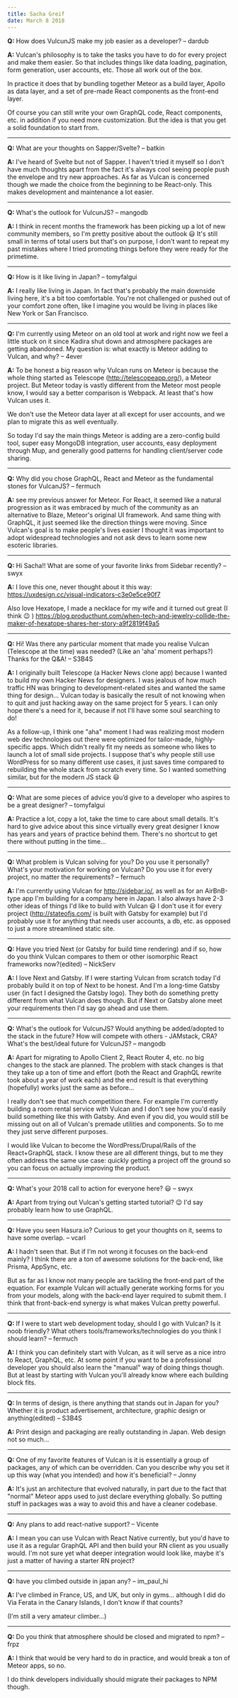 ```yaml
---
title: Sacha Greif
date: March 8 2018
---
```


**Q:** How does VulcunJS make my job easier as a developer? – dardub

**A:** Vulcan's philosophy is to take the tasks you have to do for every project and make them easier. So that includes things like data loading, pagination, form generation, user accounts, etc. Those all work out of the box.

In practice it does that by bundling together Meteor as a build layer, Apollo as data layer, and a set of pre-made React components as the front-end layer.

Of course you can still write your own GraphQL code, React components, etc. in addition if you need more customization. But the idea is that you get a solid foundation to start from.

---

**Q:** What are your thoughts on Sapper/Svelte? – batkin

**A:** I've heard of Svelte but not of Sapper. I haven't tried it myself so I don't have much thoughts apart from the fact it's always cool seeing people push the envelope and try new approaches. As far as Vulcan is concerned though we made the choice from the beginning to be React-only. This makes development and maintenance a lot easier.

---

**Q:** What's the outlook for VulcunJS? – mangodb

**A:** I think in recent months the framework has been picking up a lot of new community members, so I'm pretty positive about the outlook :smiley: It's still small in terms of total users but that's on purpose, I don't want to repeat my past mistakes where I tried promoting things before they were ready for the primetime.

---

**Q:** How is it like living in Japan? – tomyfalgui

**A:** I really like living in Japan. In fact that's probably the main downside living here, it's a bit too comfortable. You're not challenged or pushed out of your comfort zone often, like I imagine you would be living in places like New York or San Francisco.

---

**Q:** I'm currently using Meteor on an old tool at work and right now we feel a little stuck on it since Kadira shut down and atmosphere packages are getting abandoned. My question is: what exactly is Meteor adding to Vulcan, and why? – 4ever

**A:** To be honest a big reason why Vulcan runs on Meteor is because the whole thing started as Telescope (http://telescopeapp.org/), a Meteor project. But Meteor today is vastly different from the Meteor most people know, I would say a better comparison is Webpack. At least that's how Vulcan uses it.

We don't use the Meteor data layer at all except for user accounts, and we plan to migrate this as well eventually.

So today I'd say the main things Meteor is adding are a zero-config build tool, super easy MongoDB integration, user accounts, easy deployment through Mup, and generally good patterns for handling client/server code sharing.

---

**Q:** Why did you chose GraphQL, React and Meteor as the fundamental stones for VulcanJS? – fermuch

**A:** see my previous answer for Meteor. For React, it seemed like a natural progression as it was embraced by much of the community as an alternative to Blaze, Meteor's original UI framework. And same thing with GraphQL, it just seemed like the direction things were moving. Since Vulcan's goal is to make people's lives easier I thought it was important to adopt widespread technologies and not ask devs to learn some new esoteric libraries.

---

**Q:** Hi Sacha!! What are some of your favorite links from Sidebar recently? – swyx

**A:** I love this one, never thought about it this way: https://uxdesign.cc/visual-indicators-c3e0e5ce90f7

Also love Hexatope, I made a necklace for my wife and it turned out great (I think :wink: ) https://blog.producthunt.com/when-tech-and-jewelry-collide-the-maker-of-hexatope-shares-her-story-a9f2819f49a5

---

**Q:** Hi! Was there any particular moment that made you realise Vulcan (Telescope at the time) was needed? (Like an 'aha' moment perhaps?) Thanks for the Q&A! – S3B4S

**A:** I originally built Telescope (a Hacker News clone app) because I wanted to build my own Hacker News for designers. I was jealous of how much traffic HN was bringing to development-related sites and wanted the same thing for design… Vulcan today is basically the result of not knowing when to quit and just hacking away on the same project for 5 years. I can only hope there's a need for it, because if not I'll have some soul searching to do!

As a follow-up, I think one "aha" moment I had was realizing most modern web dev technologies out there were optimized for tailor-made, highly-specific apps. Which didn't really fit my needs as someone who likes to launch a lot of small side projects. I suppose that's why people still use WordPress for so many different use cases, it just saves time compared to rebuilding the whole stack from scratch every time. So I wanted something similar, but for the modern JS stack :smiley:

---

**Q:** What are some pieces of advice you’d give to a developer who aspires to be a great designer? – tomyfalgui

**A:** Practice a lot, copy a lot, take the time to care about small details. It's hard to give advice about this since virtually every great designer I know has years and years of practice behind them. There's no shortcut to get there without putting in the time…

---

**Q:** What problem is Vulcan solving for you? Do you use it personally? What's your motivation for working on Vulcan? Do you use it for every project, no matter the requirements? – fermuch

**A:** I'm currently using Vulcan for http://sidebar.io/, as well as for an AirBnB-type app I'm building for a company here in Japan. I also always have 2-3 other ideas of things I'd like to build with Vulcan :smiley: I don't use it for every project (http://stateofjs.com/ is built with Gatsby for example) but I'd probably use it for anything that needs user accounts, a db, etc. as opposed to just a more streamlined static site.

---

**Q:** Have you tried Next (or Gatsby for build time rendering) and if so, how do you think Vulcan compares to them or other isomorphic React frameworks now?(edited) – NickServ

**A:** I love Next and Gatsby. If I were starting Vulcan from scratch today I'd probably build it on top of Next to be honest. And I'm a long-time Gatsby user (in fact I designed the Gatsby logo). They both do something pretty different from what Vulcan does though. But if Next or Gatsby alone meet your requirements then I'd say go ahead and use them.

---

**Q:** What's the outlook for VulcunJS? Would anything be added/adopted to the stack in the future? How will compete with others - JAMstack, CRA? What's the best/ideal future for VulcunJS? – mangodb

**A:** Apart for migrating to Apollo Client 2, React Router 4, etc. no big changes to the stack are planned. The problem with stack changes is that they take up a ton of time and effort (both the React and GraphQL rewrite took about a year of work each) and the end result is that everything (hopefully) works just the same as before…

I really don't see that much competition there. For example I'm currently building a room rental service with Vulcan and I don't see how you'd easily build something like this with Gatsby. And even if you did, you would still be missing out on all of Vulcan's premade utilities and components. So to me they just serve different purposes.

I would like Vulcan to become the WordPress/Drupal/Rails of the React+GraphQL stack. I know these are all different things, but to me they often address the same use case: quickly getting a project off the ground so you can focus on actually improving the product.

---

**Q:** What's your 2018 call to action for everyone here? :smiley: – swyx

**A:** Apart from trying out Vulcan's getting started tutorial? :wink: I'd say probably learn how to use GraphQL.

---

**Q:** Have you seen Hasura.io? Curious to get your thoughts on it, seems to have some overlap. – vcarl

**A:** I hadn't seen that. But if I'm not wrong it focuses on the back-end mainly? I think there are a ton of awesome solutions for the back-end, like Prisma, AppSync, etc. 

But as far as I know not many people are tackling the front-end part of the equation. For example Vulcan will actually generate working forms for you from your models, along with the back-end layer required to submit them. I think that front-back-end synergy is what makes Vulcan pretty powerful.

---

**Q:** If I were to start web development today, should I go with Vulcan? Is it noob friendly? What others tools/frameworks/technologies do you think I should learn? – fermuch

**A:** I think you can definitely start with Vulcan, as it will serve as a nice intro to React, GraphQL, etc. At some point if you want to be a professional developer you should also learn the "manual" way of doing things though. But at least by starting with Vulcan you'll already know where each building block fits.

---

**Q:** In terms of design, is there anything that stands out in Japan for you? Whether it is product advertisement, architecture, graphic design or anything(edited) – S3B4S

**A:** Print design and packaging are really outstanding in Japan. Web design not so much…

---

**Q:** One of my favorite features of Vulcan is it is essentially a group of packages, any of which can be overridden. Can you describe why you set it up this way (what you intended) and how it's beneficial? – Jonny

**A:** It's just an architecture that evolved naturally, in part due to the fact that "normal" Meteor apps used to just declare everything globally. So putting stuff in packages was a way to avoid this and have a cleaner codebase.

---

**Q:** Any plans to add react-native support? – Vicente

**A:** I mean you can use Vulcan with React Native currently, but you'd have to use it as a regular GraphQL API and then build your RN client as you usually would. I'm not sure yet what deeper integration would look like, maybe it's just a matter of having a starter RN project?

---

**Q:** have you climbed outside in japan any? – im_paul_hi

**A:** I've climbed in France, US, and UK, but only in gyms… although I did do Via Ferata in the Canary Islands, I don't know if that counts?

(I'm still a very amateur climber…)

---

**Q:** Do you think that atmosphere should be closed and migrated to npm? – frpz

**A:** I think that would be very hard to do in practice, and would break a ton of Meteor apps, so no.

I do think developers individually should migrate their packages to NPM though.
